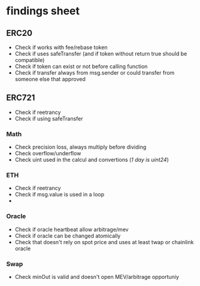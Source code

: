 # findings sheet

## ERC20

- Check if works with fee/rebase token
- Check if uses safeTransfer (and if token without return true should be compatible)
- Check if token can exist or not before calling function
- Check if transfer always from msg.sender or could transfer from someone else that approved

## ERC721

- Check if reetrancy
- Check if using safeTransfer

### Math

- Check precision loss, always multiply before dividing
- Check overflow/underflow
- Check uint used in the calcul and convertions (*1 day is uint24*)

### ETH

- Check if reetrancy
- Check if msg.value is used in a loop
- 

### Oracle

- Check if oracle heartbeat allow arbitrage/mev
- Check if oracle can be changed atomically
- Check that doesn't rely on spot price and uses at least twap or chainlink oracle

### Swap

- Check minOut is valid and doesn't open MEV/arbitrage opportuniy
